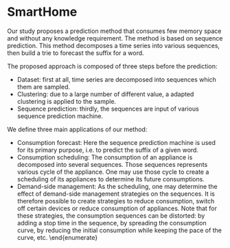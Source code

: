 # SmartHome

Our study proposes a prediction method that consumes few memory space and without any knowledge requirement. The method is based on sequence prediction. This method decomposes a time series into various sequences, then build a trie to forecast the suffix for a word.

The proposed approach is composed of three steps before the prediction: 
* Dataset: first at all, time series are decomposed into sequences which them are sampled.
* Clustering: due to a large number of different value, a adapted clustering is applied to the sample.
* Sequence prediction: thirdly, the sequences are input of various sequence prediction machine.

We define three main applications of our method:
* Consumption forecast: Here the sequence prediction machine is used for its primary purpose, i.e. to predict the suffix of a given word. 
* Consumption scheduling: The consumption of an appliance is decomposed into several sequences. Those sequences represents various cycle of the appliance. One may use those cycle to create a scheduling of its appliances to determine its future consumptions.
* Demand-side management: As the scheduling, one may determine the effect of demand-side management strategies on the sequences. It is therefore possible to create strategies to reduce consumption, switch off certain devices or reduce consumption of appliances. Note that for these strategies, the consumption sequences can be distorted: by adding a stop time in the sequence, by spreading the consumption curve, by reducing the initial consumption while keeping the pace of the curve, etc.
\end{enumerate}

